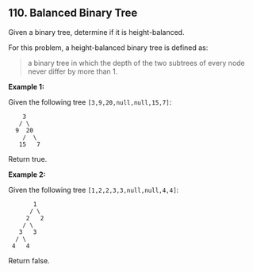 ## 110. Balanced Binary Tree

Given a binary tree, determine if it is height-balanced.

For this problem, a height-balanced binary tree is defined as:
> a binary tree in which the depth of the two subtrees of every node never differ by more than 1.

**Example 1:**

Given the following tree `[3,9,20,null,null,15,7]`:
```
    3
   / \
  9  20
    /  \
   15   7
```
Return true.

**Example 2:**

Given the following tree `[1,2,2,3,3,null,null,4,4]`:
```
       1
      / \
     2   2
    / \
   3   3
  / \
 4   4
```
Return false.
